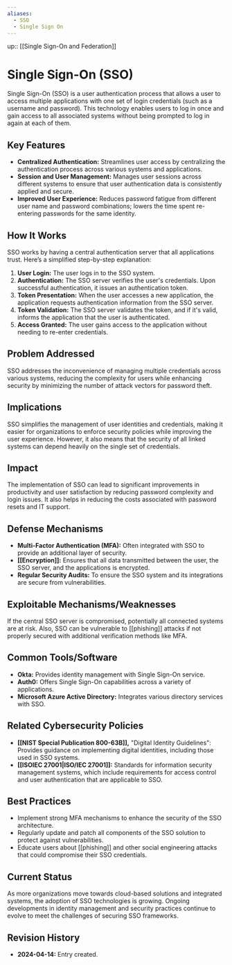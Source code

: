 ```yaml
---
aliases:
  - SSO
  - Single Sign On
---
```


up:: [[Single Sign-On and Federation]]
# Single Sign-On (SSO)

Single Sign-On (SSO) is a user authentication process that allows a user to access multiple applications with one set of login credentials (such as a username and password). This technology enables users to log in once and gain access to all associated systems without being prompted to log in again at each of them.

## Key Features

- **Centralized Authentication:** Streamlines user access by centralizing the authentication process across various systems and applications.
- **Session and User Management:** Manages user sessions across different systems to ensure that user authentication data is consistently applied and secure.
- **Improved User Experience:** Reduces password fatigue from different user name and password combinations; lowers the time spent re-entering passwords for the same identity.

## How It Works

SSO works by having a central authentication server that all applications trust. Here’s a simplified step-by-step explanation:

1. **User Login:** The user logs in to the SSO system.
2. **Authentication:** The SSO server verifies the user's credentials. Upon successful authentication, it issues an authentication token.
3. **Token Presentation:** When the user accesses a new application, the application requests authentication information from the SSO server.
4. **Token Validation:** The SSO server validates the token, and if it's valid, informs the application that the user is authenticated.
5. **Access Granted:** The user gains access to the application without needing to re-enter credentials.

## Problem Addressed

SSO addresses the inconvenience of managing multiple credentials across various systems, reducing the complexity for users while enhancing security by minimizing the number of attack vectors for password theft.

## Implications

SSO simplifies the management of user identities and credentials, making it easier for organizations to enforce security policies while improving the user experience. However, it also means that the security of all linked systems can depend heavily on the single set of credentials.

## Impact

The implementation of SSO can lead to significant improvements in productivity and user satisfaction by reducing password complexity and login issues. It also helps in reducing the costs associated with password resets and IT support.

## Defense Mechanisms

- **Multi-Factor Authentication (MFA):** Often integrated with SSO to provide an additional layer of security.
- **[[Encryption]]:** Ensures that all data transmitted between the user, the SSO server, and the applications is encrypted.
- **Regular Security Audits:** To ensure the SSO system and its integrations are secure from vulnerabilities.

## Exploitable Mechanisms/Weaknesses

If the central SSO server is compromised, potentially all connected systems are at risk. Also, SSO can be vulnerable to [[phishing]] attacks if not properly secured with additional verification methods like MFA.

## Common Tools/Software

- **Okta:** Provides identity management with Single Sign-On service.
- **Auth0:** Offers Single Sign-On capabilities across a variety of applications.
- **Microsoft Azure Active Directory:** Integrates various directory services with SSO.

## Related Cybersecurity Policies

- **[[NIST Special Publication 800-63B]],** "Digital Identity Guidelines": Provides guidance on implementing digital identities, including those used in SSO systems.
- **[[ISOIEC 27001|ISO/IEC 27001]]:** Standards for information security management systems, which include requirements for access control and user authentication that are applicable to SSO.

## Best Practices

- Implement strong MFA mechanisms to enhance the security of the SSO architecture.
- Regularly update and patch all components of the SSO solution to protect against vulnerabilities.
- Educate users about [[phishing]] and other social engineering attacks that could compromise their SSO credentials.

## Current Status

As more organizations move towards cloud-based solutions and integrated systems, the adoption of SSO technologies is growing. Ongoing developments in identity management and security practices continue to evolve to meet the challenges of securing SSO frameworks.

## Revision History

- **2024-04-14:** Entry created.